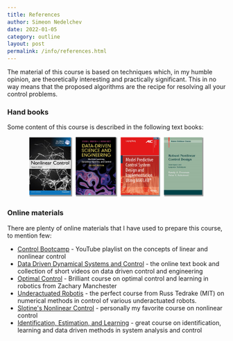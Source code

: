 ```yaml
---
title: References
author: Simeon Nedelchev
date: 2022-01-05
category: outline
layout: post
permalink: /info/references.html
---
```

<!-- ### **References** -->

The material of this course is based on techniques which, in my humble opinion, are theoretically interesting and practically significant. This in no way means that the proposed algorithms are the recipe for resolving all your control problems.


### Hand books

Some content of this course is described in the following text books:


<p align="center">
<img src="../assets/images/books/references.png" alt="drawing" width="80%" style="margin:auto"/>
</p>


### Online materials
There are plenty of online materials that I have used to prepare this course, to mention few: 

* [Control Bootcamp](https://www.youtube.com/playlist?list=PLMrJAkhIeNNR20Mz-VpzgfQs5zrYi085m) - YouTube playlist on the concepts of linear and nonlinear control
* [Data Driven Dynamical Systems and Control](http://www.databookuw.com/) - the online text book and collection of short videos on data driven control and engineering 
* [Optimal Control](https://www.youtube.com/watch?v=6rUdAOCNXAU&list=PLZnJoM76RM6KugDT9sw5zhAmqKnGeoLRa) - Brilliant course on optimal control and learning in robotics from Zachary Manchester 
* [Underactuated Robotis](https://underactuated.mit.edu/) - the perfect course from Russ Tedrake (MIT) on numerical methods in control of various underactuated robots.
* [Slotine's Nonlinear Control](https://www.bilibili.com/video/BV1yb411e7t5/) - personally my favorite course on nonlinear control
* [Identification, Estimation, and Learning](https://www.youtube.com/playlist?list=PLDHxS-d2mJqup7SwhgQjqCkXiDKo4rcL6) - great course on identification, learning and data driven methods in system analysis and control
